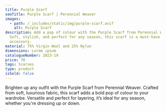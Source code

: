 ```yaml
---
title: Purple Scarf
seoTitle: Purple Scarf | Perennial Weaver
images:
  - path: /_includes/static/img/purple-scarf.avif
    alt: Purple Scarf
description: Add a pop of colour with the Purple Scarf from Perennial Weaver.
  Soft, stylish, and perfect for any season, this scarf is a must-have
  accessory.
material: 75% Virgin Wool and 25% Nylon
dimensions: Lorem ipsum
catalogueNumber: 2023-19
price: 70
tags: Scarves
type: product
isSold: false
---
```

Brighten up any outfit with the Purple Scarf from Perennial Weaver. Crafted from soft, luxurious fabric, this scarf adds a bold pop of colour to your wardrobe. Versatile and perfect for layering, it’s ideal for any season, whether you're dressing up or down.
